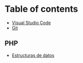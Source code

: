 # Table of contents

* [Visual Studio Code](README.md)
* [Git](git.md)

## PHP

* [Estructuras de datos](php/estructuras-de-datos.md)
